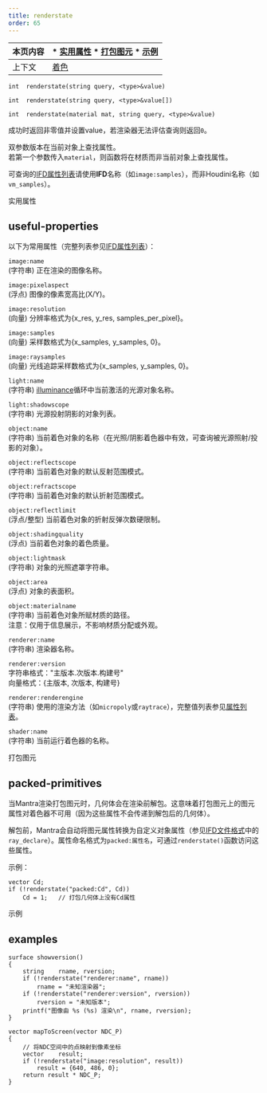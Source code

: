 ```yaml
---
title: renderstate
order: 65
---
```

  

| 本页内容 | * [实用属性](#useful-properties) * [打包图元](#packed-primitives) * [示例](#examples) |  
| --- | --- |  
| 上下文 | [着色](../contexts/shading.html) |  

`int  renderstate(string query, <type>&value)`  

`int  renderstate(string query, <type>&value[])`  

`int  renderstate(material mat, string query, <type>&value)`  

成功时返回非零值并设置value，若渲染器无法评估查询则返回`0`。  

双参数版本在当前对象上查找属性。  
若第一个参数传入`material`，则函数将在材质而非当前对象上查找属性。  

可查询的[IFD属性列表](../../props/mantra.html)请使用**IFD**名称（如`image:samples`），而非Houdini名称（如`vm_samples`）。  

实用属性  

## useful-properties  

以下为常用属性（完整列表参见[IFD属性列表](../../props/mantra.html)）：  

`image:name`  
(字符串) 正在渲染的图像名称。  

`image:pixelaspect`  
(浮点) 图像的像素宽高比(X/Y)。  

`image:resolution`  
(向量) 分辨率格式为{x_res, y_res, samples_per_pixel}。  

`image:samples`  
(向量) 采样数格式为{x_samples, y_samples, 0}。  

`image:raysamples`  
(向量) 光线追踪采样数格式为{x_samples, y_samples, 0}。  

`light:name`  
(字符串) [illuminance](./illuminance "遍历场景中所有光源，为每个光源调用光照着色器以设置Cl和L全局变量。")循环中当前激活的光源对象名称。  

`light:shadowscope`  
(字符串) 光源投射阴影的对象列表。  

`object:name`  
(字符串) 当前着色对象的名称（在光照/阴影着色器中有效，可查询被光源照射/投影的对象）。  

`object:reflectscope`  
(字符串) 当前着色对象的默认反射范围模式。  

`object:refractscope`  
(字符串) 当前着色对象的默认折射范围模式。  

`object:reflectlimit`  
(浮点/整型) 当前着色对象的折射反弹次数硬限制。  

`object:shadingquality`  
(浮点) 当前着色对象的着色质量。  

`object:lightmask`  
(字符串) 对象的光照遮罩字符串。  

`object:area`  
(浮点) 对象的表面积。  

`object:materialname`  
(字符串) 当前着色对象所赋材质的路径。  
注意：仅用于信息展示，不影响材质分配或外观。  

`renderer:name`  
(字符串) 渲染器名称。  

`renderer:version`  
字符串格式："主版本.次版本.构建号"  
向量格式：{主版本, 次版本, 构建号}  

`renderer:renderengine`  
(字符串) 使用的渲染方法（如`micropoly`或`raytrace`），完整值列表参见[属性列表](../../props/mantra.html)。  

`shader:name`  
(字符串) 当前运行着色器的名称。  

打包图元  

## packed-primitives  

当Mantra渲染打包图元时，几何体会在渲染前解包。这意味着打包图元上的图元属性对着色器不可用（因为这些属性不会传递到解包后的几何体）。  

解包前，Mantra会自动将图元属性转换为自定义对象属性（参见[IFD文件格式](../../render/ifd.html)中的`ray_declare`）。属性命名格式为`packed:属性名`，可通过`renderstate()`函数访问这些属性。  

示例：  
```vex  
vector Cd;  
if (!renderstate("packed:Cd", Cd))  
    Cd = 1;   // 打包几何体上没有Cd属性  
```  

示例  

## examples  

```vex  
surface showversion()   
{  
    string    rname, rversion;  
    if (!renderstate("renderer:name", rname))  
        rname = "未知渲染器";  
    if (!renderstate("renderer:version", rversion))  
        rversion = "未知版本";  
    printf("图像由 %s (%s) 渲染\n", rname, rversion);  
}  

vector mapToScreen(vector NDC_P)  
{  
    // 将NDC空间中的点映射到像素坐标  
    vector    result;  
    if (!renderstate("image:resolution", result))  
        result = {640, 486, 0};  
    return result * NDC_P;  
}  
```
